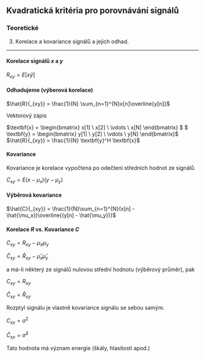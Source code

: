 ## Kvadratická kritéria pro porovnávání signálů

### Teoretické

3. Korelace a kovariance signálů a jejich odhad. 

----

#### Korelace signálů $x$ a $y$ 
$R_{xy} = E[x\bar{y}]$

#### Odhadujeme (výberová korelace)
$\hat{R}{_{xy}} = \frac{1}{N} \sum_{n=1}^{N}x[n]\overline{y[n]}$

Vektorový zápis 

$\textbf{x} = \begin{bmatrix}
x[1] \\
x[2] \\
\vdots  \\
x[N]
\end{bmatrix}
$
$
\textbf{y} = \begin{bmatrix}
y[1] \\
y[2] \\
\vdots  \\
y[N]
\end{bmatrix}$
$\hat{R}{_{xy}} = \frac{1}{N} \textbf{y}^H \textbf{x}$

#### Kovariance
Kovariance je korelace vypočtená po odečtení středních hodnot ze signálů.

$C_{xy} = E(x - \mu_x)(y - \mu_y)$

#### Výběrová kovariance
$\hat{C}{_{xy}} = \frac{1}{N}\sum_{n=1}^{N}(x[n] - \hat{\mu_x})\overline{(y[n] - \hat{\mu_y})}$

#### Korelace $R$ vs. Kovariance $C$
$C_{xy} = R_{xy} - \mu_X \mu_y$ 

$\hat{C}_{xy} = \hat{R}_{xy} - \hat{\mu}_x \hat{\mu}_y$

a má-li některý ze signálů nulovou střední hodnotu (výběrový průměr), pak

$C_{xy} = R_{xy}$ 

$\hat{C}_{xy} = \hat{R}_{xy}$

Rozptyl signálu je vlastně kovariance signálu se sebou samým.

$C_{xx} = \sigma^2$

$\hat{C}_{xx} = \hat{\sigma}^2$

Tato hodnota má význam energie (škály, hlasitosti apod.)